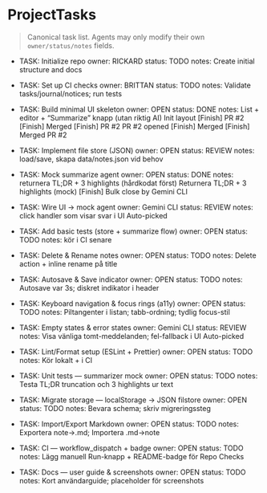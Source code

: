 # ProjectTasks

> Canonical task list. Agents may only modify their own `owner/status/notes` fields.

- TASK: Initialize repo
  owner: RICKARD
  status: TODO
  notes: Create initial structure and docs

- TASK: Set up CI checks
  owner: BRITTAN
  status: TODO
  notes: Validate tasks/journal/notices; run tests

- TASK: Build minimal UI skeleton
  owner: OPEN
  status: DONE
  notes: List + editor + “Summarize” knapp (utan riktig AI)
Init layout
[Finish] PR #2
[Finish] Merged
[Finish] PR #2
PR #2 opened
[Finish] Merged
[Finish] Merged PR #2

- TASK: Implement file store (JSON)
  owner: OPEN
  status: REVIEW
  notes: load/save, skapa data/notes.json vid behov

- TASK: Mock summarize agent
  owner: OPEN
  status: DONE
  notes: returnera TL;DR + 3 highlights (hårdkodat först)
Returnera TL;DR + 3 highlights (mock)
[Finish] Bulk close by Gemini CLI

- TASK: Wire UI → mock agent
  owner: Gemini CLI
  status: REVIEW
  notes: click handler som visar svar i UI
Auto-picked

- TASK: Add basic tests (store + summarize flow)
  owner: OPEN
  status: TODO
  notes: kör i CI senare

- TASK: Delete & Rename notes
  owner: OPEN
  status: TODO
  notes: Delete action + inline rename på title

- TASK: Autosave & Save indicator
  owner: OPEN
  status: TODO
  notes: Autosave var 3s; diskret indikator i header

- TASK: Keyboard navigation & focus rings (a11y)
  owner: OPEN
  status: TODO
  notes: Piltangenter i listan; tabb-ordning; tydlig focus-stil

- TASK: Empty states & error states
  owner: Gemini CLI
  status: REVIEW
  notes: Visa vänliga tomt-meddelanden; fel-fallback i UI
Auto-picked

- TASK: Lint/Format setup (ESLint + Prettier)
  owner: OPEN
  status: TODO
  notes: Kör lokalt + i CI

- TASK: Unit tests — summarizer mock
  owner: OPEN
  status: TODO
  notes: Testa TL;DR truncation och 3 highlights ur text

- TASK: Migrate storage — localStorage → JSON filstore
  owner: OPEN
  status: TODO
  notes: Bevara schema; skriv migreringssteg

- TASK: Import/Export Markdown
  owner: OPEN
  status: TODO
  notes: Exportera note->.md; Importera .md->note

- TASK: CI — workflow_dispatch + badge
  owner: OPEN
  status: TODO
  notes: Lägg manuell Run-knapp + README-badge för Repo Checks

- TASK: Docs — user guide & screenshots
  owner: OPEN
  status: TODO
  notes: Kort användarguide; placeholder för screenshots
